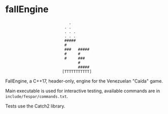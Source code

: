 # fallEngine

```
                            .
                          . .
                          . . .
                          . . .
                          #####
                          #
                          ###   #####
                          #     #
                          #     ###
                                #
                                #####
                         [TTTTTTTTTTT]
```


FallEngine, a C++17, header-only, engine for the Venezuelan "Caída" game.

Main executable is used for interactive testing, available commands are in `include/fespar/commands.txt`.

Tests use the Catch2 library.
